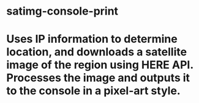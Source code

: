 # satimg-console-print

# Uses IP information to determine location, and downloads a satellite image of the region using HERE API. Processes the image and outputs it to the console in a pixel-art style. 
